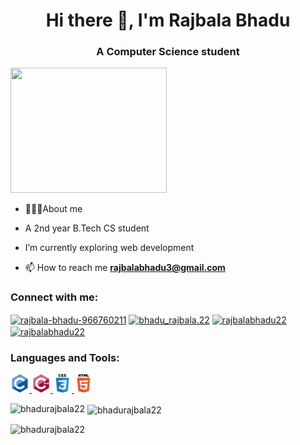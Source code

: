 <h1 align="center">Hi there 👋, I'm Rajbala Bhadu</h1>
<h3 align="center">A Computer Science student</h3>
<p align="left"> <img src="https://www.kindpng.com/picc/m/258-2583224_-female-technologist-emoji-woman-technologist-emoji.png" height="200" width="250" /> </p>




- 👩🏻‍💻About me
- A 2nd year B.Tech CS student 
- I’m currently exploring web development 

- 📫 How to reach me **rajbalabhadu3@gmail.com**

<h3 align="left">Connect with me:</h3>
<p align="left">
<a href="https://linkedin.com/in/rajbala-bhadu-966760211" target="blank"><img align="center" src="https://cdn.icon-icons.com/icons2/2037/PNG/512/in_linked_linkedin_media_social_icon_124259.png" alt="rajbala-bhadu-966760211" height="25" width="25" /></a>
<a href="https://instagram.com/bhadu_rajbala.22" target="blank"><img align="center" src="https://th.bing.com/th/id/OIP.JtmXSh_uyZBaTg1eXd-NtgHaHa?pid=ImgDet&rs=1" alt="bhadu_rajbala.22" height="25" width="25" /></a>
<a href="https://www.hackerrank.com/rajbalabhadu22" target="blank"><img align="center" src="https://th.bing.com/th/id/OIP.aiEgvLjGCcSQTDnU42f8SAHaHa?pid=ImgDet&rs=1" alt="rajbalabhadu22" height="30" width="30" /></a>
<a href="https://www.leetcode.com/rajbalabhadu22" target="blank"><img align="center" src="https://leetcode.com/static/images/LeetCode_logo.png" alt="rajbalabhadu22" height="30" width="30" /></a>
</p>

<h3 align="left">Languages and Tools:</h3>
<p align="left"> <a href="https://www.cprogramming.com/" target="_blank" rel="noreferrer"> <img src="https://raw.githubusercontent.com/devicons/devicon/master/icons/c/c-original.svg" alt="c" width="30" height="30"/> </a> <a href="https://www.w3schools.com/cpp/" target="_blank" rel="noreferrer"> <img src="https://raw.githubusercontent.com/devicons/devicon/master/icons/cplusplus/cplusplus-original.svg" alt="cplusplus" width="30" height="30"/> </a> <a href="https://www.w3schools.com/css/" target="_blank" rel="noreferrer"> <img src="https://raw.githubusercontent.com/devicons/devicon/master/icons/css3/css3-original-wordmark.svg" alt="css3" width="30" height="30"/> </a> <a href="https://www.w3.org/html/" target="_blank" rel="noreferrer"> <img src="https://raw.githubusercontent.com/devicons/devicon/master/icons/html5/html5-original-wordmark.svg" alt="html5" width="30" height="30"/> </a> </p>

<p><img align="left" src="https://github-readme-stats.vercel.app/api/top-langs?username=bhadurajbala22&show_icons=true&locale=en&layout=compact" alt="bhadurajbala22" /></p>

<p>&nbsp;<img align="center" src="https://github-readme-stats.vercel.app/api?username=bhadurajbala22&show_icons=true&locale=en" alt="bhadurajbala22" /></p>

<p align="left"> <img src="https://komarev.com/ghpvc/?username=bhadurajbala22&label=Profile%20views&color=0e75b6&style=flat" alt="bhadurajbala22" /> </p>
